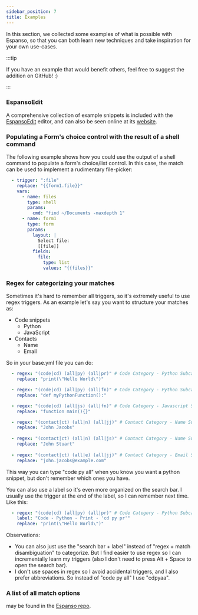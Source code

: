 ```yaml
---
sidebar_position: 7
title: Examples
---
```


In this section, we collected some examples of what is possible with Espanso,
so that you can both learn new techniques and take inspiration for your own
use-cases.

:::tip

If you have an example that would benefit others, feel free to suggest the addition on GitHub! :)

:::

### EspansoEdit

A comprehensive collection of example snippets is included with  the [EspansoEdit](../../tools/#espansoedit) editor, and can also be seen online at its [website](https://ee.qqv.com.au/usage/cookbook).

### Populating a Form's choice control with the result of a shell command

The following example shows how you could use the output of a shell command
to populate a form's choice/list control. In this case, the match 
can be used to implement a rudimentary file-picker:

```yaml
  - trigger: ":file"
    replace: "{{form1.file}}"
    vars:
      - name: files
        type: shell
        params:
          cmd: "find ~/Documents -maxdepth 1"
      - name: form1
        type: form
        params:
          layout: |
            Select file:
            [[file]]
          fields:
            file:
              type: list
              values: "{{files}}"
```

### Regex for categorizing your matches

Sometimes it's hard to remember all triggers, so it's extremely useful to use regex triggers.
As an example let's say you want to structure your matches as:

- Code snippets
  - Python
  - JavaScript
- Contacts
  - Name
  - Email

So in your base.yml file you can do:

```yaml
  - regex: "(code|cd) (all|py) (all|pr)" # Code Category - Python Subcategory - Print
    replace: "print(\"Hello World\")"

  - regex: "(code|cd) (all|py) (all|fn)" # Code Category - Python Subcategory - Function
    replace: "def myPythonFunction():"

  - regex: "(code|cd) (all|js) (all|fn)" # Code Category - Javascript Subcategory - Function
    replace: "function main(){}"

  - regex: "(contact|ct) (all|n) (all|jj)" # Contact Category - Name Subcategory - John Jacobs
    replace: "John Jacobs"
  
  - regex: "(contact|ct) (all|n) (all|js)" # Contact Category - Name Subcategory - John Stuart
    replace: "John Stuart"
  
  - regex: "(contact|ct) (all|e) (all|jj)" # Contact Category - Email Subcategory - John Jacobs
    replace: "john.jacobs@example.com"
```
This way you can type "code py all" when you know you want a python snippet, but don't remember which ones you have.

You can also use a label so it's even more organized on the search bar. I usually use the trigger at the end of the label, so I can remember next time. Like this:

```yaml
  - regex: "(code|cd) (all|py) (all|pr)" # Code Category - Python Subcategory - Print
    label: "Code - Python - Print - 'cd py pr'"
    replace: "print(\"Hello World\")"
```

Observations: 
- You can also just use the "search bar + label" instead of "regex + match disambiguation" to categorize. But I find easier to use regex so I can incrementally learn my triggers (also I don't need to press Alt + Space to open the search bar).
- I don't use spaces in regex so I avoid accidental triggers, and I also prefer abbreviations. So instead of "code py all" I use "cdpyaa".


### A list of all match options 
may be found in the [Espanso repo](https://github.com/espanso/espanso/blob/master/espanso-config/src/matches/group/loader/yaml/parse.rs#L59-L137).
